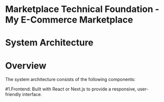 # Marketplace Technical Foundation - My E-Commerce Marketplace
# System Architecture 
# Overview
The system architecture consists of the following components:

#1.Frontend: Built with React or Next.js to provide a responsive, user-friendly interface.

